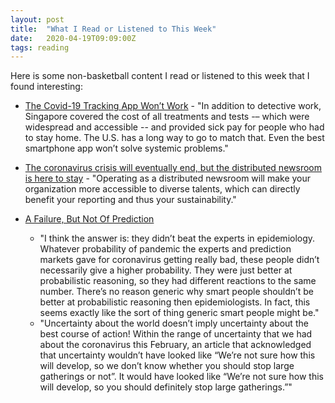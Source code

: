 ```yaml
---
layout: post
title:  "What I Read or Listened to This Week"
date:   2020-04-19T09:09:00Z
tags: reading
---
```

Here is some non-basketball content I read or listened to this week that I found interesting:


* [The Covid-19 Tracking App Won’t Work](https://www.bloomberg.com/opinion/articles/2020-04-15/the-covid-19-tracking-app-won-t-work) - "In addition to detective work, Singapore covered the cost of all treatments and tests -– which were widespread and accessible -- and provided sick pay for people who had to stay home. The U.S. has a long way to go to match that. Even the best smartphone app won’t solve systemic problems."

* [The coronavirus crisis will eventually end, but the distributed newsroom is here to stay](https://www.niemanlab.org/2020/04/the-coronavirus-crisis-will-eventually-end-but-the-distributed-newsroom-is-here-to-stay/) - "Operating as a distributed newsroom will make your organization more accessible to diverse talents, which can directly benefit your reporting and thus your sustainability."

* [A Failure, But Not Of Prediction](https://slatestarcodex.com/2020/04/14/a-failure-but-not-of-prediction/)
    + "I think the answer is: they didn’t beat the experts in epidemiology. Whatever probability of pandemic the experts and prediction markets gave for coronavirus getting really bad, these people didn’t necessarily give a higher probability. They were just better at probabilistic reasoning, so they had different reactions to the same number. There’s no reason generic why smart people shouldn’t be better at probabilistic reasoning then epidemiologists. In fact, this seems exactly like the sort of thing generic smart people might be."
    + "Uncertainty about the world doesn’t imply uncertainty about the best course of action! Within the range of uncertainty that we had about the coronavirus this February, an article that acknowledged that uncertainty wouldn’t have looked like “We’re not sure how this will develop, so we don’t know whether you should stop large gatherings or not”. It would have looked like “We’re not sure how this will develop, so you should definitely stop large gatherings.”"
